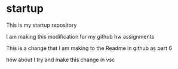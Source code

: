 # startup
This is my startup repository

I am making this modification for my github hw assignments

This is a change that I am making to the Readme in github as part 6

how about I try and make this change in vsc